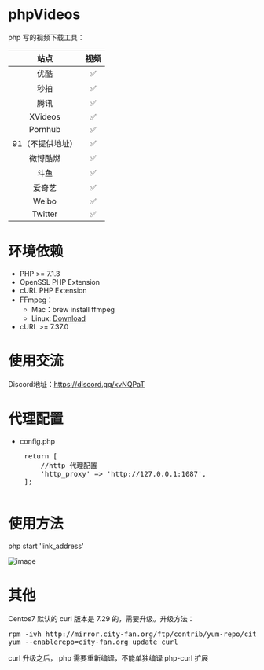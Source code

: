 # phpVideos
php 写的视频下载工具：

|   站点  |   视频  |
|   :-----:  |  :---:   |
|   优酷   |  :white_check_mark:  |
|   秒拍  |   :white_check_mark:  |
|   腾讯  |   :white_check_mark:  |
|   XVideos |   :white_check_mark:  |
|   Pornhub |  :white_check_mark: |
|   91（不提供地址）   |   :white_check_mark:  |
|   微博酷燃    | :white_check_mark: |
|   斗鱼  |   :white_check_mark:  |
|   爱奇艺  |   :white_check_mark:  |
|   Weibo  |   :white_check_mark:  |
|   Twitter  |   :white_check_mark:  |
# 环境依赖
*   PHP >= 7.1.3
*   OpenSSL PHP Extension
*   cURL PHP Extension
*   FFmpeg：
    *   Mac：brew install ffmpeg
    *   Linux:  [Download](http://ffmpeg.org/download.html)
*   cURL  >= 7.37.0

#   使用交流
Discord地址：https://discord.gg/xvNQPaT

#   代理配置
*  config.php

    <pre>
    return [
        //http 代理配置
        'http_proxy' => 'http://127.0.0.1:1087',
    ];
    </pre>
    
#   使用方法
php start 'link_address'

![image](https://image.ibb.co/mysKyd/Jul_21_2018_21_38_34.gif)

#   其他
Centos7 默认的 curl 版本是 7.29 的，需要升级。升级方法：
<pre>
rpm -ivh http://mirror.city-fan.org/ftp/contrib/yum-repo/city-fan.org-release-2-1.rhel7.noarch.rpm
yum --enablerepo=city-fan.org update curl
</pre>
curl 升级之后， php 需要重新编译，不能单独编译 php-curl 扩展